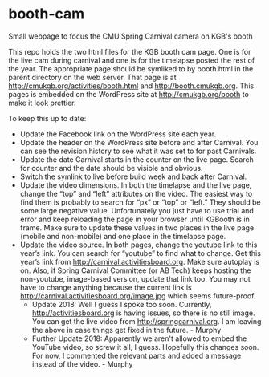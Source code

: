 # booth-cam
Small webpage to focus the CMU Spring Carnival camera on KGB's booth

This repo holds the two html files for the KGB booth cam page. One is for the
live cam during carnival and one is for the timelapse posted the rest of the
year. The appropriate page should be symliked to by booth.html in the parent
directory on the web server. That page is at
http://cmukgb.org/activities/booth.html and http://booth.cmukgb.org. This pages
is embedded on the WordPress site at http://cmukgb.org/booth to make it look
prettier.

To keep this up to date:
* Update the Facebook link on the WordPress site each year.
* Update the header on the WordPress site before and after Carnival. You can
  see the revision history to see what it was set to for past Carnivals.
* Update the date Carnival starts in the counter on the live page. Search for
  counter and the date should be visible and obvious.
* Switch the symlink to live before build week and back after Carnival.
* Update the video dimensions. In both the timelapse and the live page, change
  the “top” and “left” attributes on the video. The easiest way to find them is
  probably to search for “px” or “top” or “left.” They should be some large
  negative value. Unfortunately you just have to use trial and error and keep
  reloading the page in your browser until KGBooth is in frame. Make sure to
  update these values in two places in the live page (mobile and non-mobile)
  and one place in the timelapse page.
* Update the video source. In both pages, change the youtube link to this
  year’s link. You can search for “youtube” to find what to change. Get this
  year’s link from http://carnival.activitiesboard.org. Make sure autoplay is
  on.  Also, if Spring Carnival Committee (or AB Tech) keeps hosting the
  non-youtube, image-based version, update that link too. You may not have to
  change anything because the current link is
  http://carnival.activitiesboard.org/image.jpg which seems future-proof.
  * Update 2018: Well I guess I spoke too soon. Currently,
    http://activitiesboard.org is having issues, so there is no still image.
    You can get the live video from http://springcarnival.org. I am leaving the
    above in case things get fixed in the future. - Murphy
  * Further Update 2018: Apparently we aren't allowed to embed the YouTube
    video, so screw it all, I guess. Hopefully this changes soon. For now, I
    commented the relevant parts and added a message instead of the video.
    \- Murphy

